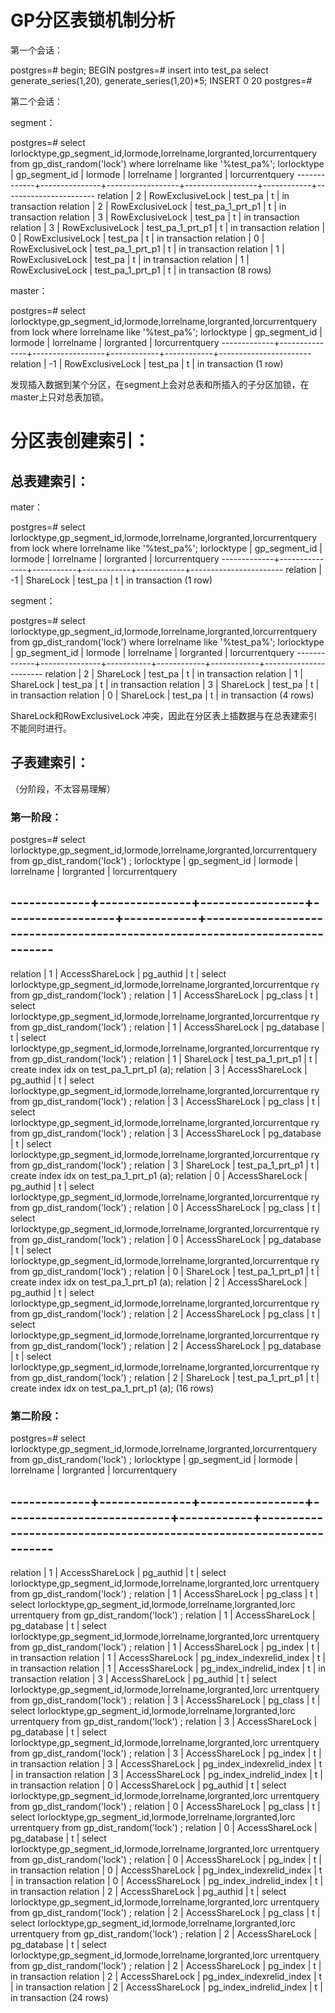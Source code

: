 # GP分区表锁机制分析

第一个会话：

postgres=# begin;
BEGIN
postgres=# insert into test_pa select generate_series(1,20), generate_series(1,20)*5;
INSERT 0 20
postgres=#



第二个会话：

segment：

postgres=# select lorlocktype,gp_segment_id,lormode,lorrelname,lorgranted,lorcurrentquery from gp_dist_random('lock') where lorrelname like '%test_pa%';
 lorlocktype | gp_segment_id |     lormode      |    lorrelname    | lorgranted |    lorcurrentquery
-------------+---------------+------------------+------------------+------------+-----------------------
 relation    |             2 | RowExclusiveLock | test_pa          | t          | <IDLE> in transaction
 relation    |             2 | RowExclusiveLock | test_pa_1_prt_p1 | t          | <IDLE> in transaction
 relation    |             3 | RowExclusiveLock | test_pa          | t          | <IDLE> in transaction
 relation    |             3 | RowExclusiveLock | test_pa_1_prt_p1 | t          | <IDLE> in transaction
 relation    |             0 | RowExclusiveLock | test_pa          | t          | <IDLE> in transaction
 relation    |             0 | RowExclusiveLock | test_pa_1_prt_p1 | t          | <IDLE> in transaction
 relation    |             1 | RowExclusiveLock | test_pa          | t          | <IDLE> in transaction
 relation    |             1 | RowExclusiveLock | test_pa_1_prt_p1 | t          | <IDLE> in transaction
(8 rows)

master：

postgres=# select lorlocktype,gp_segment_id,lormode,lorrelname,lorgranted,lorcurrentquery from lock where lorrelname like '%test_pa%';
 lorlocktype | gp_segment_id |     lormode      | lorrelname | lorgranted |    lorcurrentquery
-------------+---------------+------------------+------------+------------+-----------------------
 relation    |            -1 | RowExclusiveLock | test_pa    | t          | <IDLE> in transaction
(1 row)



发现插入数据到某个分区，在segment上会对总表和所插入的子分区加锁，在master上只对总表加锁。



# 分区表创建索引：

## 总表建索引：

mater：

postgres=# select lorlocktype,gp_segment_id,lormode,lorrelname,lorgranted,lorcurrentquery from lock where lorrelname like '%test_pa%';
 lorlocktype | gp_segment_id |  lormode  | lorrelname | lorgranted |    lorcurrentquery
-------------+---------------+-----------+------------+------------+-----------------------
 relation    |            -1 | ShareLock | test_pa    | t          | <IDLE> in transaction
(1 row)

segment：

postgres=# select lorlocktype,gp_segment_id,lormode,lorrelname,lorgranted,lorcurrentquery from gp_dist_random('lock')  where lorrelname like '%test_pa%';
 lorlocktype | gp_segment_id |  lormode  | lorrelname | lorgranted |    lorcurrentquery
-------------+---------------+-----------+------------+------------+-----------------------
 relation    |             2 | ShareLock | test_pa    | t          | <IDLE> in transaction
 relation    |             1 | ShareLock | test_pa    | t          | <IDLE> in transaction
 relation    |             3 | ShareLock | test_pa    | t          | <IDLE> in transaction
 relation    |             0 | ShareLock | test_pa    | t          | <IDLE> in transaction
(4 rows)



ShareLock和RowExclusiveLock 冲突，因此在分区表上插数据与在总表建索引不能同时进行。

## 子表建索引：

（分阶段，不太容易理解）

### 第一阶段：

postgres=# select lorlocktype,gp_segment_id,lormode,lorrelname,lorgranted,lorcurrentquery from gp_dist_random('lock') ;
 lorlocktype | gp_segment_id |     lormode     |    lorrelname    | lorgranted |                                               lorcurrentquery

-------------+---------------+-----------------+------------------+------------+-----------------------------------------------------------------------------
---------------------------------
 relation    |             1 | AccessShareLock | pg_authid        | t          | select lorlocktype,gp_segment_id,lormode,lorrelname,lorgranted,lorcurrentque
ry from gp_dist_random('lock') ;
 relation    |             1 | AccessShareLock | pg_class         | t          | select lorlocktype,gp_segment_id,lormode,lorrelname,lorgranted,lorcurrentque
ry from gp_dist_random('lock') ;
 relation    |             1 | AccessShareLock | pg_database      | t          | select lorlocktype,gp_segment_id,lormode,lorrelname,lorgranted,lorcurrentque
ry from gp_dist_random('lock') ;
 relation    |             1 | ShareLock       | test_pa_1_prt_p1 | t          | create index idx on test_pa_1_prt_p1 (a);
 relation    |             3 | AccessShareLock | pg_authid        | t          | select lorlocktype,gp_segment_id,lormode,lorrelname,lorgranted,lorcurrentque
ry from gp_dist_random('lock') ;
 relation    |             3 | AccessShareLock | pg_class         | t          | select lorlocktype,gp_segment_id,lormode,lorrelname,lorgranted,lorcurrentque
ry from gp_dist_random('lock') ;
 relation    |             3 | AccessShareLock | pg_database      | t          | select lorlocktype,gp_segment_id,lormode,lorrelname,lorgranted,lorcurrentque
ry from gp_dist_random('lock') ;
 relation    |             3 | ShareLock       | test_pa_1_prt_p1 | t          | create index idx on test_pa_1_prt_p1 (a);
 relation    |             0 | AccessShareLock | pg_authid        | t          | select lorlocktype,gp_segment_id,lormode,lorrelname,lorgranted,lorcurrentque
ry from gp_dist_random('lock') ;
 relation    |             0 | AccessShareLock | pg_class         | t          | select lorlocktype,gp_segment_id,lormode,lorrelname,lorgranted,lorcurrentque
ry from gp_dist_random('lock') ;
 relation    |             0 | AccessShareLock | pg_database      | t          | select lorlocktype,gp_segment_id,lormode,lorrelname,lorgranted,lorcurrentque
ry from gp_dist_random('lock') ;
 relation    |             0 | ShareLock       | test_pa_1_prt_p1 | t          | create index idx on test_pa_1_prt_p1 (a);
 relation    |             2 | AccessShareLock | pg_authid        | t          | select lorlocktype,gp_segment_id,lormode,lorrelname,lorgranted,lorcurrentque
ry from gp_dist_random('lock') ;
 relation    |             2 | AccessShareLock | pg_class         | t          | select lorlocktype,gp_segment_id,lormode,lorrelname,lorgranted,lorcurrentque
ry from gp_dist_random('lock') ;
 relation    |             2 | AccessShareLock | pg_database      | t          | select lorlocktype,gp_segment_id,lormode,lorrelname,lorgranted,lorcurrentque
ry from gp_dist_random('lock') ;
 relation    |             2 | ShareLock       | test_pa_1_prt_p1 | t          | create index idx on test_pa_1_prt_p1 (a);
(16 rows)

### 第二阶段：

postgres=# select lorlocktype,gp_segment_id,lormode,lorrelname,lorgranted,lorcurrentquery from gp_dist_random('lock') ;
 lorlocktype | gp_segment_id |     lormode     |        lorrelname         | lorgranted |                                               lorcurrentquery

-------------+---------------+-----------------+---------------------------+------------+--------------------------------------------------------------------
------------------------------------------
 relation    |             1 | AccessShareLock | pg_authid                 | t          | select lorlocktype,gp_segment_id,lormode,lorrelname,lorgranted,lorc
urrentquery from gp_dist_random('lock') ;
 relation    |             1 | AccessShareLock | pg_class                  | t          | select lorlocktype,gp_segment_id,lormode,lorrelname,lorgranted,lorc
urrentquery from gp_dist_random('lock') ;
 relation    |             1 | AccessShareLock | pg_database               | t          | select lorlocktype,gp_segment_id,lormode,lorrelname,lorgranted,lorc
urrentquery from gp_dist_random('lock') ;
 relation    |             1 | AccessShareLock | pg_index                  | t          | <IDLE> in transaction
 relation    |             1 | AccessShareLock | pg_index_indexrelid_index | t          | <IDLE> in transaction
 relation    |             1 | AccessShareLock | pg_index_indrelid_index   | t          | <IDLE> in transaction
 relation    |             3 | AccessShareLock | pg_authid                 | t          | select lorlocktype,gp_segment_id,lormode,lorrelname,lorgranted,lorc
urrentquery from gp_dist_random('lock') ;
 relation    |             3 | AccessShareLock | pg_class                  | t          | select lorlocktype,gp_segment_id,lormode,lorrelname,lorgranted,lorc
urrentquery from gp_dist_random('lock') ;
 relation    |             3 | AccessShareLock | pg_database               | t          | select lorlocktype,gp_segment_id,lormode,lorrelname,lorgranted,lorc
urrentquery from gp_dist_random('lock') ;
 relation    |             3 | AccessShareLock | pg_index                  | t          | <IDLE> in transaction
 relation    |             3 | AccessShareLock | pg_index_indexrelid_index | t          | <IDLE> in transaction
 relation    |             3 | AccessShareLock | pg_index_indrelid_index   | t          | <IDLE> in transaction
 relation    |             0 | AccessShareLock | pg_authid                 | t          | select lorlocktype,gp_segment_id,lormode,lorrelname,lorgranted,lorc
urrentquery from gp_dist_random('lock') ;
 relation    |             0 | AccessShareLock | pg_class                  | t          | select lorlocktype,gp_segment_id,lormode,lorrelname,lorgranted,lorc
urrentquery from gp_dist_random('lock') ;
 relation    |             0 | AccessShareLock | pg_database               | t          | select lorlocktype,gp_segment_id,lormode,lorrelname,lorgranted,lorc
urrentquery from gp_dist_random('lock') ;
 relation    |             0 | AccessShareLock | pg_index                  | t          | <IDLE> in transaction
 relation    |             0 | AccessShareLock | pg_index_indexrelid_index | t          | <IDLE> in transaction
 relation    |             0 | AccessShareLock | pg_index_indrelid_index   | t          | <IDLE> in transaction
 relation    |             2 | AccessShareLock | pg_authid                 | t          | select lorlocktype,gp_segment_id,lormode,lorrelname,lorgranted,lorc
urrentquery from gp_dist_random('lock') ;
 relation    |             2 | AccessShareLock | pg_class                  | t          | select lorlocktype,gp_segment_id,lormode,lorrelname,lorgranted,lorc
urrentquery from gp_dist_random('lock') ;
 relation    |             2 | AccessShareLock | pg_database               | t          | select lorlocktype,gp_segment_id,lormode,lorrelname,lorgranted,lorc
urrentquery from gp_dist_random('lock') ;
 relation    |             2 | AccessShareLock | pg_index                  | t          | <IDLE> in transaction
 relation    |             2 | AccessShareLock | pg_index_indexrelid_index | t          | <IDLE> in transaction
 relation    |             2 | AccessShareLock | pg_index_indrelid_index   | t          | <IDLE> in transaction
(24 rows)